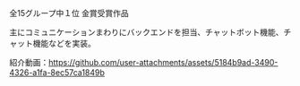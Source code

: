 全15グループ中１位 金賞受賞作品

主にコミュニケーションまわりにバックエンドを担当、チャットボット機能、チャット機能などを実装。


紹介動画：https://github.com/user-attachments/assets/5184b9ad-3490-4326-a1fa-8ec57ca1849b

